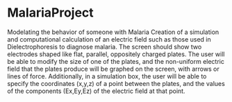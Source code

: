 # MalariaProject
Modelating the behavior of someone with Malaria
Creation of a simulation and computational calculation of an electric field such as those used in Dielectrophoresis to diagnose malaria. The screen should show two electrodes shaped like flat, parallel, oppositely charged plates. The user will be able to modify the size of one of the plates, and the non-uniform electric field that the plates produce will be graphed on the screen, with arrows or lines of force. Additionally, in a simulation box, the user will be able to specify the coordinates (x,y,z) of a point between the plates, and the values ​​of the components (Ex,Ey,Ez) of the electric field at that point.
